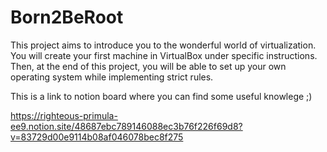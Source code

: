 # Born2BeRoot

This project aims to introduce you to the wonderful world of virtualization.
You will create your first machine in VirtualBox under specific instructions. Then, at the end of this project, you will be able to set up your own operating system while implementing strict rules.
     
This is a link to notion board where you can find some useful knowlege ;)

https://righteous-primula-ee9.notion.site/48687ebc789146088ec3b76f226f69d8?v=83729d00e9114b08af046078bec8f275
